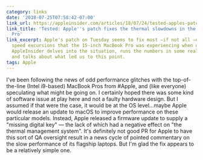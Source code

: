 ```yaml
---
category: links
date: '2018-07-25T07:58:42-07:00'
link_url: https://appleinsider.com/articles/18/07/24/tested-apples-patch-fixes-the-thermal-situation-in-the-2018-i9-macbook-pro
link_title: 'Tested: Apple''s patch fixes the thermal slowdowns in the 2018 i9 MacBook
  Pro'
link_excerpt: Apple's patch on Tuesday seems to fix most —if not all —of the clock
  speed excursions that the 15-inch MacBook Pro was experiencing when under load.
  AppleInsider delves into the situation, runs the numbers in some real-world applications,
  and talks about what led us to this point.
tags: Apple
---
```


I've been following the news of odd performance glitches with the top-of-the-line (Intel i9-based) MacBook Pros from #Apple, and (like everyone) speculating what might be going on. I certainly hoped there was some kind of software issue at play here and not a faulty hardware design. But I assumed if that were the case, it would be at the OS level…maybe Apple would release an update to macOS to improve performance on these particular models. Instead, Apple released a firmware update to supply a "missing digital key" — the lack of which had a negative effect on "the thermal management system". It's definitely not good PR for Apple to have this sort of QA oversight result in a news cycle of pointed commentary on the slow performance of its flagship laptops. But I'm glad the fix appears to be a relatively simple one.